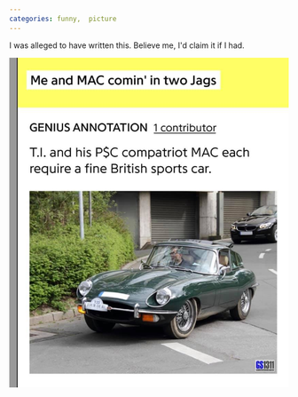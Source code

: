 ```yaml
---
categories: funny,  picture
---
```



I was alleged to have written this. Believe me, I'd claim it if I had.

![caption](https://raw.githubusercontent.com/muneer78/muneer78.github.io/master/images/ca.jpeg)
 


